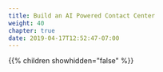 ```yaml
---
title: Build an AI Powered Contact Center
weight: 40
chapter: true
date: 2019-04-17T12:52:47-07:00
---
```


{{% children showhidden="false" %}}
